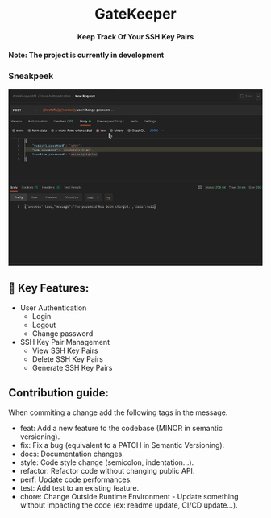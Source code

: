 <div align="center">
    <h1>GateKeeper</h1>
    <h4>Keep Track Of Your SSH Key Pairs<h4>

</div>


**Note: The project is currently in development**

### Sneakpeek

<img src="docs/sneakpeek.gif">

## 🔑 Key Features:
- User Authentication
    - Login
    - Logout
    - Change password
- SSH Key Pair Management
    - View SSH Key Pairs
    - Delete SSH Key Pairs
    - Generate SSH Key Pairs

## Contribution guide:
When commiting a change add the following tags in the message.
- feat: Add a new feature to the codebase (MINOR in semantic versioning).
- fix: Fix a bug (equivalent to a PATCH in Semantic Versioning).
- docs: Documentation changes.
- style: Code style change (semicolon, indentation...).
- refactor: Refactor code without changing public API.
- perf: Update code performances.
- test: Add test to an existing feature.
- chore: Change Outside Runtime Environment - Update something without impacting the code (ex: readme update, CI/CD update...).
